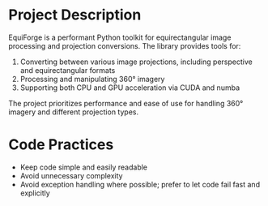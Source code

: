 # Project Description

EquiForge is a performant Python toolkit for equirectangular image processing and projection conversions. The library provides tools for:

1. Converting between various image projections, including perspective and equirectangular formats
2. Processing and manipulating 360° imagery
3. Supporting both CPU and GPU acceleration via CUDA and numba

The project prioritizes performance and ease of use for handling 360° imagery and different projection types.

# Code Practices

- Keep code simple and easily readable
- Avoid unnecessary complexity
- Avoid exception handling where possible; prefer to let code fail fast and explicitly

